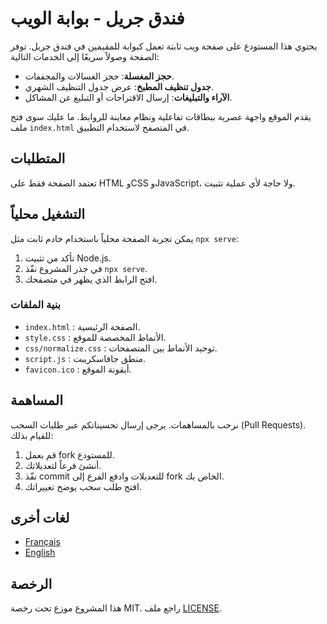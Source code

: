 # فندق جريل - بوابة الويب

يحتوي هذا المستودع على صفحة ويب ثابتة تعمل كبوابة للمقيمين في فندق جريل. توفر الصفحة وصولاً سريعًا إلى الخدمات التالية:

- **حجز المغسلة**: حجز الغسالات والمجففات.
- **جدول تنظيف المطبخ**: عرض جدول التنظيف الشهري.
- **الآراء والتبليغات**: إرسال الاقتراحات أو التبليغ عن المشاكل.

يقدم الموقع واجهة عصرية ببطاقات تفاعلية ونظام معاينة للروابط. ما عليك سوى فتح ملف `index.html` في المتصفح لاستخدام التطبيق.

## المتطلبات

تعتمد الصفحة فقط على HTML وCSS وJavaScript، ولا حاجة لأي عملية تثبيت.

## التشغيل محلياً

يمكن تجربة الصفحة محلياً باستخدام خادم ثابت مثل `npx serve`:

1. تأكد من تثبيت Node.js.
2. في جذر المشروع نفّذ `npx serve`.
3. افتح الرابط الذي يظهر في متصفحك.

### بنية الملفات

- `index.html` : الصفحة الرئيسية.
- `style.css` : الأنماط المخصصة للموقع.
- `css/normalize.css` : توحيد الأنماط بين المتصفحات.
- `script.js` : منطق جافاسكريبت.
- `favicon.ico` : أيقونة الموقع.

## المساهمة

نرحب بالمساهمات. يرجى إرسال تحسيناتكم عبر طلبات السحب (Pull Requests). للقيام بذلك:

1. قم بعمل fork للمستودع.
2. أنشئ فرعاً لتعديلاتك.
3. نفّذ commit للتعديلات وادفع الفرع إلى fork الخاص بك.
4. افتح طلب سحب يوضح تغييراتك.


## لغات أخرى

- [Français](README.md)
- [English](README_en.md)

## الرخصة

هذا المشروع موزع تحت رخصة MIT. راجع ملف [LICENSE](LICENSE).
